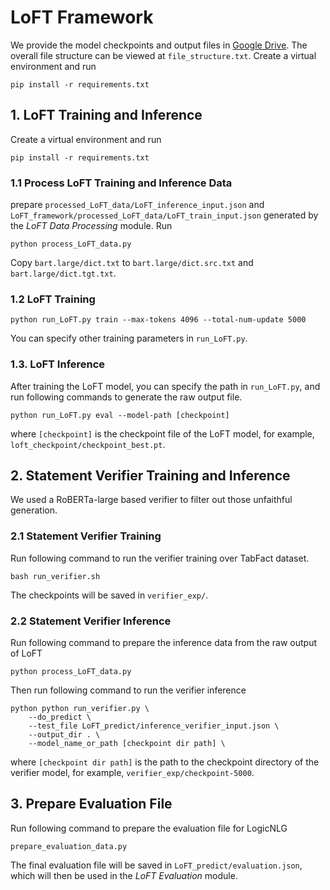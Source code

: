 # LoFT Framework
We provide the model checkpoints and output files in [Google Drive](https://drive.google.com/drive/folders/1A2zkN00KJCLc2fq4QR9u0InGLD72HVyC?usp=sharing). The overall file structure can be viewed at `file_structure.txt`. Create a virtual environment and run 
```shell
pip install -r requirements.txt
```

## 1. LoFT Training and Inference
Create a virtual environment and run 
```shell
pip install -r requirements.txt
```

### 1.1 Process LoFT Training and Inference Data
prepare `processed_LoFT_data/LoFT_inference_input.json` and `LoFT_framework/processed_LoFT_data/LoFT_train_input.json` generated by the *LoFT Data Processing* module. Run
```shell
python process_LoFT_data.py
```
Copy `bart.large/dict.txt` to `bart.large/dict.src.txt` and `bart.large/dict.tgt.txt`.

### 1.2 LoFT Training
```shell
python run_LoFT.py train --max-tokens 4096 --total-num-update 5000
```
You can specify other training parameters in `run_LoFT.py`.

### 1.3. LoFT Inference
After training the LoFT model, you can specify the path in `run_LoFT.py`, and run following commands to generate the raw output file.
```shell
python run_LoFT.py eval --model-path [checkpoint]
```
where `[checkpoint]` is the checkpoint file of the LoFT model, for example, `loft_checkpoint/checkpoint_best.pt`.

## 2. Statement Verifier Training and Inference
We used a RoBERTa-large based verifier to filter out those unfaithful generation.

### 2.1 Statement Verifier Training
Run following command to run the verifier training over TabFact dataset.
```shell
bash run_verifier.sh
```
The checkpoints will be saved in `verifier_exp/`.

### 2.2 Statement Verifier Inference
Run following command to prepare the inference data from the raw output of LoFT
```shell
python process_LoFT_data.py
```
Then run following command to run the verifier inference
```shell
python python run_verifier.py \
    --do_predict \
    --test_file LoFT_predict/inference_verifier_input.json \
    --output_dir . \
    --model_name_or_path [checkpoint dir path] \
```
where `[checkpoint dir path]` is the path to the checkpoint directory of the verifier model, for example, `verifier_exp/checkpoint-5000`. 

## 3. Prepare Evaluation File
Run following command to prepare the evaluation file for LogicNLG
```shell
prepare_evaluation_data.py
```
The final evaluation file will be saved in `LoFT_predict/evaluation.json`, which will then be used in the *LoFT Evaluation* module.

